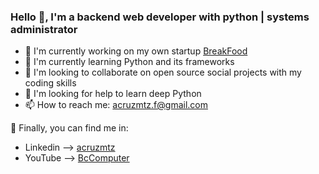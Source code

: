 ### Hello 👋, I'm a backend web developer with python | systems administrator

- 🔭 I'm currently working on my own startup [BreakFood](www.soybreak.ml)
- 🌱 I'm currently learning Python and its frameworks
- 👯 I'm looking to collaborate on open source social projects with my coding skills
- 🤔 I'm looking for help to learn deep Python
- 📫 How to reach me: acruzmtz.f@gmail.com

🔎 Finally, you can find me in:

* Linkedin --> [acruzmtz](https://www.linkedin.com/in/acruzmtz/)
* YouTube --> [BcComputer](https://www.youtube.com/bccomputeroficial)
